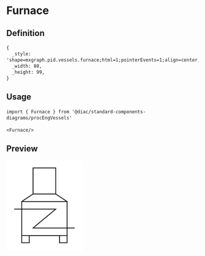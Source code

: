 # Furnace

## Definition

```
{
  _style: 'shape=mxgraph.pid.vessels.furnace;html=1;pointerEvents=1;align=center;verticalLabelPosition=bottom;verticalAlign=top;dashed=0;',
  _width: 80,
  _height: 99,
}
```

## Usage

```
import { Furnace } from '@diac/standard-components-diagrams/procEngVessels'

<Furnace/>
```

## Preview

<img src="./furnace.png" width="200"/>
